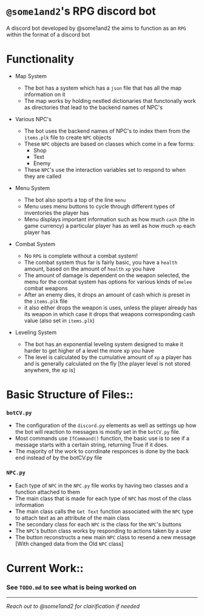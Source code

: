 # `@some1and2`'s RPG discord bot
A discord bot developed by @some1and2 the aims to function as an `RPG` within the format of a discord bot

# Functionality
 - Map System
    - The bot has a system which has a `json` file that has all the map information on it
    - The map works by holding nestled dictionaries that functonally work as directories that lead to the backend names of NPC's

 - Various NPC's
    - The bot uses the backend names of NPC's to index them from the `items.plk` file to create `NPC` objects
    - These `NPC` objects are based on classes which come in a few forms:
       - Shop
       - Text
       - Enemy
    - These `NPC`'s use the interaction variables set to respond to when they are called

 - Menu System
    - The bot also sports a top of the line `menu`
    - Menu uses menu buttons to cycle through different types of inventories the player has
    - Menu displays important information such as how much `cash` (the in game currency) a particular player has as well as how much `xp` each player has

 - Combat System
    - No `RPG` is complete without a combat system!
    - The combat system thus far is fairly basic, you have a `health` amount, based on the amount of `health` `xp` you have
    - The amount of damage is dependent on the weapon selected, the menu for the combat system has options for various kinds of `melee` combat weapons
    - After an enemy dies, it drops an amount of cash which is preset in the `items.plk` file
    - it also either drops the weapon is uses, unless the player already has its weapon in which case it drops that weapons corresponding cash value (also set in `items.plk`)

 - Leveling System
    - The bot has an exponential leveling system designed to make it harder to get higher of a level the more xp you have
    - The level is calculated by the cumulative amount of `xp` a player has and is generally calculated on the fly [the player level is not stored anywhere, the xp is]


# Basic Structure of Files::
### `botCV.py`
 - The configuration of the `discord.py` elements as well as settings up how the bot will reaction to messages is mostly set in the `botCV.py` file. 
 - Most commands use `IfCommand()` function, the basic use is to see if a message starts with a certain string, returning True if it does. 
 - The majority of the work to corrdinate responces is done by the back end instead of by the botCV.py file

### `NPC.py`
 - Each type of `NPC` in the `NPC.py` file works by having two classes and a function attached to them
 - The main class that is made for each type of `NPC` has most of the class information
 - The main class calls the `Get Text` function associated with the `NPC` type to attach text as an attribute of the main class
 - The secondary class for each `NPC` is the class for the `NPC`'s buttons
 - The `NPC`'s button class works by responding to actions taken by a user
 - The button reconstructs a new main `NPC` class to resend a new message \[With changed data from the Old `NPC` class\]

# Current Work::
### See `TODO.md` to see what is being worked on

---
*Reach out to @some1and2 for clairification if needed*
